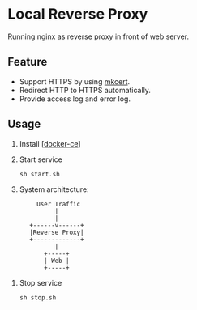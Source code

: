 Local Reverse Proxy
===

Running nginx as reverse proxy in front of web server.

## Feature

* Support HTTPS by using [mkcert](https://github.com/FiloSottile/mkcert).
* Redirect HTTP to HTTPS automatically.
* Provide access log and error log.

## Usage

1. Install [[docker-ce](https://hub.docker.com/search/?type=edition&offering=community)]
1. Start service

    ```
    sh start.sh
    ```
1. System architecture:

```
        User Traffic
             |
             |
      +------v------+
      |Reverse Proxy|
      +-------------+
             |
          +-----+
          | Web |
          +-----+
```

1. Stop service

    ```
    sh stop.sh
    ```
